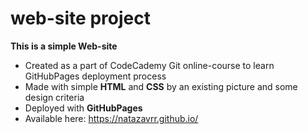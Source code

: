 # web-site project
**This is a simple Web-site**
  + Created as a part of CodeCademy Git online-course to learn GitHubPages deployment process
  + Made with simple **HTML** and **CSS** by an existing picture and some design criteria
  + Deployed with **GitHubPages**
  + Available here: https://natazavrr.github.io/
